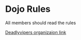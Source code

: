Dojo Rules
==========

All members should read the rules

[Deadlyvipers organizaion link]("https://github.com/deadlyvipers")
